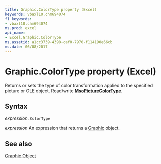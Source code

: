 ```yaml
---
title: Graphic.ColorType property (Excel)
keywords: vbaxl10.chm694074
f1_keywords:
- vbaxl10.chm694074
ms.prod: excel
api_name:
- Excel.Graphic.ColorType
ms.assetid: a1cc3739-4398-caf0-7970-f114190e66cb
ms.date: 06/08/2017
---
```



# Graphic.ColorType property (Excel)

Returns or sets the type of color transformation applied to the specified picture or OLE object. Read/write  **[MsoPictureColorType](Office.MsoPictureColorType.md)**.


## Syntax

_expression_. `ColorType`

 _expression_ An expression that returns a [Graphic](Excel.Graphic.md) object.


## See also


[Graphic Object](Excel.Graphic.md)


